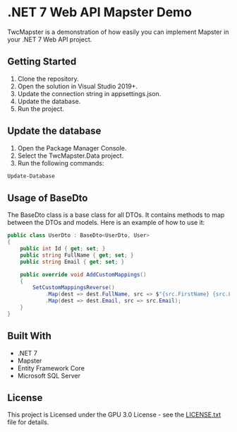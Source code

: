 # .NET 7 Web API Mapster Demo
TwcMapster is a demonstration of how easily you can implement Mapster in your .NET 7 Web API project.

## Getting Started
1. Clone the repository.
2. Open the solution in Visual Studio 2019+.
3. Update the connection string in appsettings.json.
4. Update the database.
5. Run the project.

## Update the database
1. Open the Package Manager Console.
2. Select the TwcMapster.Data project.
3. Run the following commands:
```PowerShell
Update-Database
```

## Usage of BaseDto
The BaseDto class is a base class for all DTOs. It contains methods to map between the DTOs and models. Here is an example of how to use it:

```C#
public class UserDto : BaseDto<UserDto, User>
{
	public int Id { get; set; }
	public string FullName { get; set; }
	public string Email { get; set; }

	public override void AddCustomMappings()
    {
        SetCustomMappingsReverse()
            .Map(dest => dest.FullName, src => $"{src.FirstName} {src.LastName}")
            .Map(dest => dest.Email, src => src.Email);
    }
}
```

## Built With
* .NET 7
* Mapster
* Entity Framework Core
* Microsoft SQL Server

## License
This project is Licensed under the GPU 3.0 License - see the [LICENSE.txt](LICENSE.txt) file for details.
